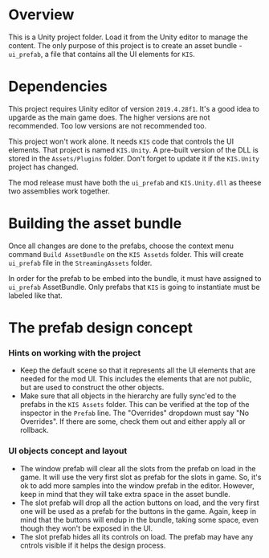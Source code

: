# Overview

This is a Unity project folder. Load it from the Unity editor to manage the content. The only
purpose of this project is to create an asset bundle - `ui_prefab`, a file that contains all the
UI elements for `KIS`.

# Dependencies

This project requires Uinity editor of version `2019.4.28f1`. It's a good idea to upgarde as the
main game does. The higher versions are not recommended. Too low versions are not recommended too.

This project won't work alone. It needs `KIS` code that controls the UI elements. That project is
named `KIS.Unity`. A pre-built version of the DLL is stored in the `Assets/Plugins` folder. Don't
forget to update it if the `KIS.Unity` project has changed.

The mod release must have both the `ui_prefab` and `KIS.Unity.dll` as theese two assemblies work
together.

# Building the asset bundle

Once all changes are done to the prefabs, choose the context menu command `Build AssetBundle` on
the `KIS Assetds` folder. This will create `ui_prefab` file in the `StreamingAssets` folder.

In order for the prefab to be embed into the bundle, it must have assigned to `ui_prefab`
AssetBundle. Only prefabs that `KIS` is going to instantiate must be labeled like that.

# The prefab design concept

### Hints on working with the project

* Keep the default scene so that it represents all the UI elements that are needed for the mod UI.
  This includes the elements that are not public, but are used to construct the other objects.
* Make sure that all objects in the hierarchy are fully sync'ed to the prefabs in the `KIS Assets`
  folder. This can be verified at the top of the inspector in the `Prefab` line. The "Overrides"
  dropdown must say "No Overrides". If there are some, check them out and either apply all or
  rollback.

### UI objects concept and layout

* The window prefab will clear all the slots from the prefab on load in the game. It will use the
  very first slot as prefab for the slots in game. So, it's ok to add more samples into the window
  prefab in the editor. However, keep in mind that they will take extra space in the asset bundle.
* The slot prefab will drop all the action buttons on load, and the very first one will be used as
  a prefab for the buttons in the game. Again, keep in mind that the buttons will endup in the
  bundle, taking some space, even though they won't be exposed in the UI.
* The slot prefab hides all its controls on load. The prefab may have any cntrols visible if it
  helps the design process.
